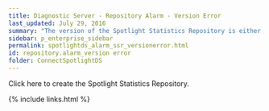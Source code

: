 ```yaml
---
title: ﻿Diagnostic Server - Repository Alarm - Version Error
last_updated: July 29, 2016
summary: "The version of the Spotlight Statistics Repository is either newer than the version of the Diagnostic Server or could not be determined."
sidebar: p_enterprise_sidebar
permalink: spotlightds_alarm_ssr_versionerror.html
id: repository.alarm_version error
folder: ConnectSpotlightDS
---
```



Click <xref href="spotlightproc:Console.ShowOptions(id=\Diagnostic Server\Configure the Spotlight Statistics Repository)" format="html" scope="external">here</xref> to create the Spotlight Statistics Repository.


{% include links.html %}
